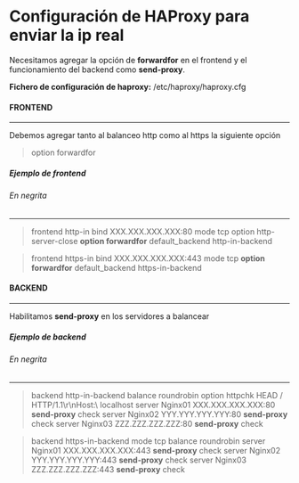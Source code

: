 # Configuración de HAProxy para enviar la ip real

Necesitamos agregar la opción de **forwardfor** en el frontend y el funcionamiento del backend como **send-proxy**.

**Fichero de configuración de haproxy:** /etc/haproxy/haproxy.cfg

#### FRONTEND
----
Debemos agregar tanto al balanceo http como al https la siguiente opción
> option forwardfor

##### Ejemplo de frontend
###### En negrita
----
>frontend http-in
    bind XXX.XXX.XXX.XXX:80
    mode tcp
    option http-server-close
    **option forwardfor**
    default_backend http-in-backend

>frontend https-in
    bind XXX.XXX.XXX.XXX:443
    mode tcp
    **option forwardfor**
    default_backend https-in-backend

#### BACKEND
----
Habilitamos **send-proxy** en los servidores a balancear
  
##### Ejemplo de backend
###### En negrita
----  
>backend http-in-backend
    balance roundrobin
    option httpchk HEAD / HTTP/1.1\r\nHost:\ localhost
    server Nginx01 XXX.XXX.XXX.XXX:80 **send-proxy** check
    server Nginx02 YYY.YYY.YYY.YYY:80 **send-proxy** check
    server Nginx03 ZZZ.ZZZ.ZZZ.ZZZ:80 **send-proxy** check

>backend https-in-backend
    mode tcp
    balance roundrobin
    server Nginx01 XXX.XXX.XXX.XXX:443 **send-proxy** check
    server Nginx02 YYY.YYY.YYY.YYY:443 **send-proxy** check
    server Nginx03 ZZZ.ZZZ.ZZZ.ZZZ:443 **send-proxy** check


